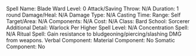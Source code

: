 
Spell Name: Blade Ward
Level: 0
Attack/Saving Throw: N/A
Duration: 1 round
Damage/Heal: N/A
Damage Type: N/A
Casting Time: 
Range: Self
Target/Area: N/A
Components: N/A
Cost: N/A
Class: Bard
School:  Sorcerer
Additional Detail:  Warlock
Per Higher Spell Level: N/A
Concentration Spell: N/A
Ritual Spell: Gain resistance to bludgeoning/piercing/slashing DMG from weapons.
Verbal Component: 
Material Component: No
Somatic Component: No
